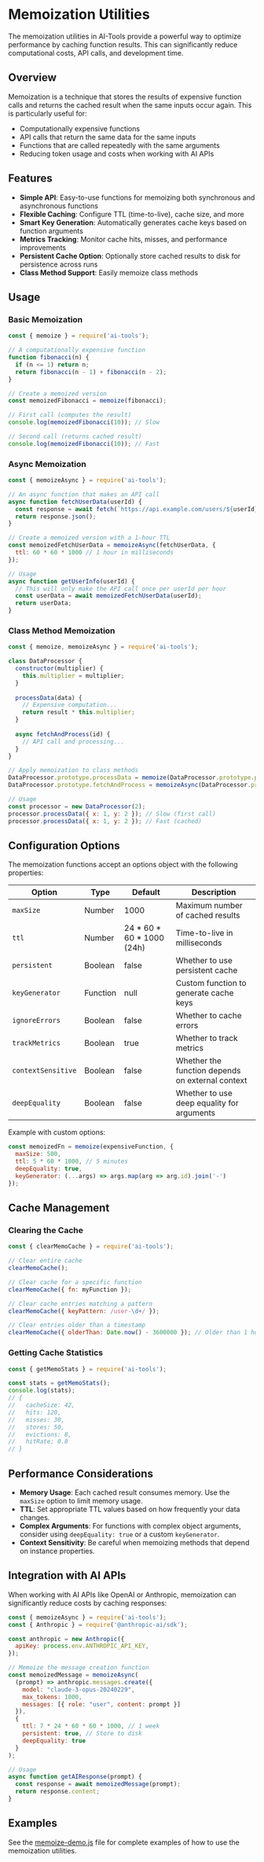 # Memoization Utilities

The memoization utilities in AI-Tools provide a powerful way to optimize performance by caching function results. This can significantly reduce computational costs, API calls, and development time.

## Overview

Memoization is a technique that stores the results of expensive function calls and returns the cached result when the same inputs occur again. This is particularly useful for:

- Computationally expensive functions
- API calls that return the same data for the same inputs
- Functions that are called repeatedly with the same arguments
- Reducing token usage and costs when working with AI APIs

## Features

- **Simple API**: Easy-to-use functions for memoizing both synchronous and asynchronous functions
- **Flexible Caching**: Configure TTL (time-to-live), cache size, and more
- **Smart Key Generation**: Automatically generates cache keys based on function arguments
- **Metrics Tracking**: Monitor cache hits, misses, and performance improvements
- **Persistent Cache Option**: Optionally store cached results to disk for persistence across runs
- **Class Method Support**: Easily memoize class methods

## Usage

### Basic Memoization

```javascript
const { memoize } = require('ai-tools');

// A computationally expensive function
function fibonacci(n) {
  if (n <= 1) return n;
  return fibonacci(n - 1) + fibonacci(n - 2);
}

// Create a memoized version
const memoizedFibonacci = memoize(fibonacci);

// First call (computes the result)
console.log(memoizedFibonacci(10)); // Slow

// Second call (returns cached result)
console.log(memoizedFibonacci(10)); // Fast
```

### Async Memoization

```javascript
const { memoizeAsync } = require('ai-tools');

// An async function that makes an API call
async function fetchUserData(userId) {
  const response = await fetch(`https://api.example.com/users/${userId}`);
  return response.json();
}

// Create a memoized version with a 1-hour TTL
const memoizedFetchUserData = memoizeAsync(fetchUserData, {
  ttl: 60 * 60 * 1000 // 1 hour in milliseconds
});

// Usage
async function getUserInfo(userId) {
  // This will only make the API call once per userId per hour
  const userData = await memoizedFetchUserData(userId);
  return userData;
}
```

### Class Method Memoization

```javascript
const { memoize, memoizeAsync } = require('ai-tools');

class DataProcessor {
  constructor(multiplier) {
    this.multiplier = multiplier;
  }
  
  processData(data) {
    // Expensive computation...
    return result * this.multiplier;
  }
  
  async fetchAndProcess(id) {
    // API call and processing...
  }
}

// Apply memoization to class methods
DataProcessor.prototype.processData = memoize(DataProcessor.prototype.processData);
DataProcessor.prototype.fetchAndProcess = memoizeAsync(DataProcessor.prototype.fetchAndProcess);

// Usage
const processor = new DataProcessor(2);
processor.processData({ x: 1, y: 2 }); // Slow (first call)
processor.processData({ x: 1, y: 2 }); // Fast (cached)
```

## Configuration Options

The memoization functions accept an options object with the following properties:

| Option | Type | Default | Description |
|--------|------|---------|-------------|
| `maxSize` | Number | 1000 | Maximum number of cached results |
| `ttl` | Number | 24 * 60 * 60 * 1000 (24h) | Time-to-live in milliseconds |
| `persistent` | Boolean | false | Whether to use persistent cache |
| `keyGenerator` | Function | null | Custom function to generate cache keys |
| `ignoreErrors` | Boolean | false | Whether to cache errors |
| `trackMetrics` | Boolean | true | Whether to track metrics |
| `contextSensitive` | Boolean | false | Whether the function depends on external context |
| `deepEquality` | Boolean | false | Whether to use deep equality for arguments |

Example with custom options:

```javascript
const memoizedFn = memoize(expensiveFunction, {
  maxSize: 500,
  ttl: 5 * 60 * 1000, // 5 minutes
  deepEquality: true,
  keyGenerator: (...args) => args.map(arg => arg.id).join('-')
});
```

## Cache Management

### Clearing the Cache

```javascript
const { clearMemoCache } = require('ai-tools');

// Clear entire cache
clearMemoCache();

// Clear cache for a specific function
clearMemoCache({ fn: myFunction });

// Clear cache entries matching a pattern
clearMemoCache({ keyPattern: /user-\d+/ });

// Clear entries older than a timestamp
clearMemoCache({ olderThan: Date.now() - 3600000 }); // Older than 1 hour
```

### Getting Cache Statistics

```javascript
const { getMemoStats } = require('ai-tools');

const stats = getMemoStats();
console.log(stats);
// {
//   cacheSize: 42,
//   hits: 120,
//   misses: 30,
//   stores: 50,
//   evictions: 8,
//   hitRate: 0.8
// }
```

## Performance Considerations

- **Memory Usage**: Each cached result consumes memory. Use the `maxSize` option to limit memory usage.
- **TTL**: Set appropriate TTL values based on how frequently your data changes.
- **Complex Arguments**: For functions with complex object arguments, consider using `deepEquality: true` or a custom `keyGenerator`.
- **Context Sensitivity**: Be careful when memoizing methods that depend on instance properties.

## Integration with AI APIs

When working with AI APIs like OpenAI or Anthropic, memoization can significantly reduce costs by caching responses:

```javascript
const { memoizeAsync } = require('ai-tools');
const { Anthropic } = require('@anthropic-ai/sdk');

const anthropic = new Anthropic({
  apiKey: process.env.ANTHROPIC_API_KEY,
});

// Memoize the message creation function
const memoizedMessage = memoizeAsync(
  (prompt) => anthropic.messages.create({
    model: "claude-3-opus-20240229",
    max_tokens: 1000,
    messages: [{ role: "user", content: prompt }]
  }),
  {
    ttl: 7 * 24 * 60 * 60 * 1000, // 1 week
    persistent: true, // Store to disk
    deepEquality: true
  }
);

// Usage
async function getAIResponse(prompt) {
  const response = await memoizedMessage(prompt);
  return response.content;
}
```

## Examples

See the [memoize-demo.js](../examples/memoize-demo.js) file for complete examples of how to use the memoization utilities.
